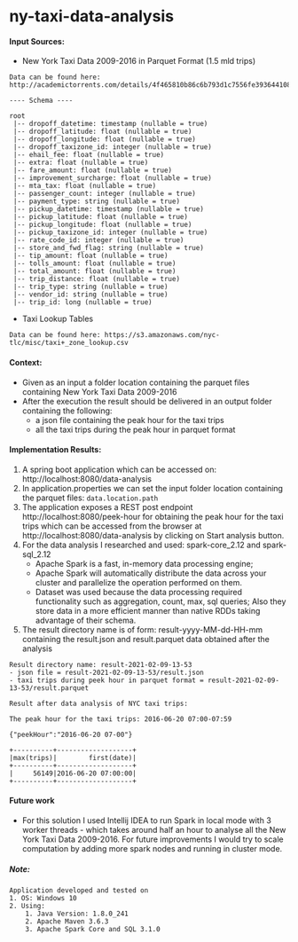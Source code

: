 # ny-taxi-data-analysis

#### Input Sources:

- New York Taxi Data 2009-2016 in Parquet Format (1.5 mld trips)

```
Data can be found here: http://academictorrents.com/details/4f465810b86c6b793d1c7556fe3936441081992e

---- Schema ----

root
 |-- dropoff_datetime: timestamp (nullable = true)
 |-- dropoff_latitude: float (nullable = true)
 |-- dropoff_longitude: float (nullable = true)
 |-- dropoff_taxizone_id: integer (nullable = true)
 |-- ehail_fee: float (nullable = true)
 |-- extra: float (nullable = true)
 |-- fare_amount: float (nullable = true)
 |-- improvement_surcharge: float (nullable = true)
 |-- mta_tax: float (nullable = true)
 |-- passenger_count: integer (nullable = true)
 |-- payment_type: string (nullable = true)
 |-- pickup_datetime: timestamp (nullable = true)
 |-- pickup_latitude: float (nullable = true)
 |-- pickup_longitude: float (nullable = true)
 |-- pickup_taxizone_id: integer (nullable = true)
 |-- rate_code_id: integer (nullable = true)
 |-- store_and_fwd_flag: string (nullable = true)
 |-- tip_amount: float (nullable = true)
 |-- tolls_amount: float (nullable = true)
 |-- total_amount: float (nullable = true)
 |-- trip_distance: float (nullable = true)
 |-- trip_type: string (nullable = true)
 |-- vendor_id: string (nullable = true)
 |-- trip_id: long (nullable = true)
```

-  Taxi Lookup Tables
```
Data can be found here: https://s3.amazonaws.com/nyc-tlc/misc/taxi+_zone_lookup.csv
```
#### Context:

- Given as an input a folder location containing the parquet files containing New York Taxi Data 2009-2016
- After the execution the result should be delivered in an output folder containing the following:
    - a json file containing the peak hour for the taxi trips
    - all the taxi trips during the peak hour in parquet format
    
#### Implementation Results:

1. A spring boot application which can be accessed on: http://localhost:8080/data-analysis
2. In application.properties we can set the input folder location containing the parquet files: ``` data.location.path ```
3. The application exposes a REST post endpoint http://localhost:8080/peek-hour for obtaining the peak hour for the taxi trips 
which can be accessed from the browser at http://localhost:8080/data-analysis by clicking on Start analysis button.
3. For the data analysis I researched and used: spark-core_2.12 and spark-sql_2.12
    - Apache Spark is a fast, in-memory data processing engine; 
    - Apache Spark will automatically distribute the data across your cluster and parallelize the operation performed on them.
    - Dataset was used because the data processing required functionality such as 
    aggregation, count, max, sql queries; Also they store data in a more efficient manner than native RDDs taking
    advantage of their schema.  
4. The result directory name is of form: result-yyyy-MM-dd-HH-mm containing the result.json and result.parquet data obtained after the analysis
```
Result directory name: result-2021-02-09-13-53
- json file = result-2021-02-09-13-53/result.json
- taxi trips during peek hour in parquet format = result-2021-02-09-13-53/result.parquet 

Result after data analysis of NYC taxi trips:

The peak hour for the taxi trips: 2016-06-20 07:00-07:59

{"peekHour":"2016-06-20 07-00"}

+----------+-------------------+
|max(trips)|        first(date)|
+----------+-------------------+
|     56149|2016-06-20 07:00:00|
+----------+-------------------+

```

#### Future work

- For this solution I used Intellij IDEA to run Spark in local mode with 3 worker threads - which takes around half an hour to analyse all the New York Taxi Data 2009-2016. 
For future improvements I would try to scale computation by adding more spark nodes and running in cluster mode.


##### Note:
    Application developed and tested on
    1. OS: Windows 10
    2. Using: 
        1. Java Version: 1.8.0_241
        2. Apache Maven 3.6.3
        3. Apache Spark Core and SQL 3.1.0

